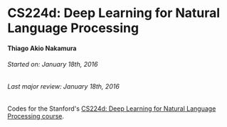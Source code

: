 # CS224d: Deep Learning for Natural Language Processing
#### Thiago Akio Nakamura
###### Started on: January 18th, 2016
###### Last major review: January 18th, 2016

Codes for the Stanford's [CS224d: Deep Learning for Natural Language Processing course](http://cs224d.stanford.edu/).
